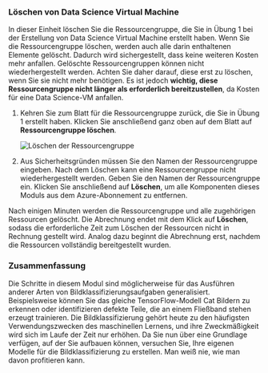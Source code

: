 ### <a name="delete-the-data-science-vm"></a>Löschen von Data Science Virtual Machine

In dieser Einheit löschen Sie die Ressourcengruppe, die Sie in Übung 1 bei der Erstellung von Data Science Virtual Machine erstellt haben. Wenn Sie die Ressourcengruppe löschen, werden auch alle darin enthaltenen Elemente gelöscht. Dadurch wird sichergestellt, dass keine weiteren Kosten mehr anfallen. Gelöschte Ressourcengruppen können nicht wiederhergestellt werden. Achten Sie daher darauf, diese erst zu löschen, wenn Sie sie nicht mehr benötigen. Es ist jedoch **wichtig, diese Ressourcengruppe nicht länger als erforderlich bereitzustellen**, da Kosten für eine Data Science-VM anfallen.

1. Kehren Sie zum Blatt für die Ressourcengruppe zurück, die Sie in Übung 1 erstellt haben. Klicken Sie anschließend ganz oben auf dem Blatt auf **Ressourcengruppe löschen**.

    ![Löschen der Ressourcengruppe](../media-draft/6-delete-resource-group.png)

1. Aus Sicherheitsgründen müssen Sie den Namen der Ressourcengruppe eingeben. Nach dem Löschen kann eine Ressourcengruppe nicht wiederhergestellt werden. Geben Sie den Namen der Ressourcengruppe ein. Klicken Sie anschließend auf **Löschen**, um alle Komponenten dieses Moduls aus dem Azure-Abonnement zu entfernen.

Nach einigen Minuten werden die Ressourcengruppe und alle zugehörigen Ressourcen gelöscht. Die Abrechnung endet mit dem Klick auf **Löschen**, sodass die erforderliche Zeit zum Löschen der Ressourcen nicht in Rechnung gestellt wird. Analog dazu beginnt die Abrechnung erst, nachdem die Ressourcen vollständig bereitgestellt wurden.

### <a name="summary"></a>Zusammenfassung

Die Schritte in diesem Modul sind möglicherweise für das Ausführen anderer Arten von Bildklassifizierungsaufgaben generalisiert. Beispielsweise können Sie das gleiche TensorFlow-Modell Cat Bildern zu erkennen oder identifizieren defekte Teile, die an einem Fließband stehen erzeugt trainieren. Die Bildklassifizierung gehört heute zu den häufigsten Verwendungszwecken des maschinellen Lernens, und ihre Zweckmäßigkeit wird sich im Laufe der Zeit nur erhöhen. Da Sie nun über eine Grundlage verfügen, auf der Sie aufbauen können, versuchen Sie, Ihre eigenen Modelle für die Bildklassifizierung zu erstellen. Man weiß nie, wie man davon profitieren kann.